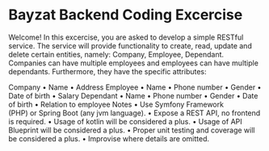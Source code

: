 # Bayzat Backend Coding Excercise

Welcome! In this excercise, you are asked to develop a simple RESTful service.
The service will provide functionality to create, read, update and delete certain entities, namely: Company, Employee, Dependant.
Companies can have multiple employees and employees can have multiple dependants. Furthermore, they have the specific attributes:

Company
    • Name
    • Address
Employee
    • Name
    • Phone number
    • Gender
    • Date of birth
    • Salary
Dependant
    • Name
    • Phone number
    • Gender
    • Date of birth
    • Relation to employee
Notes
    • Use Symfony Framework (PHP) or Spring Boot (any jvm language).
    • Expose a REST API, no frontend is required.
    • Usage of kotlin will be considered a plus.
    • Usage of API Blueprint will be considered a plus.
    • Proper unit testing and coverage will be considered a plus.
    • Improvise where details are omitted.

